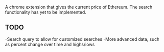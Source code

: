 A chrome extension that gives the current price of Ethereum. The search functionality has yet to be implemented.
## TODO
  -Search query to allow for customized searches 
  -More advanced data, such as percent change over time and highs/lows
